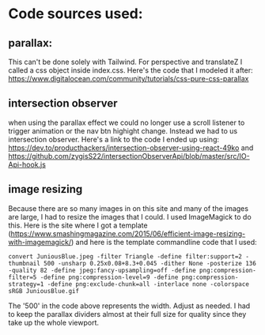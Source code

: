 # Code sources used:

## parallax:

This can't be done solely with Tailwind. For perspective and translateZ I called a css object inside index.css. Here's the code that I modeled it after: https://www.digitalocean.com/community/tutorials/css-pure-css-parallax

## intersection observer

when using the parallax effect we could no longer use a scroll listener to trigger animation or the nav btn highight change. Instead we had to us intersection observer. Here's a link to the code I ended up using: https://dev.to/producthackers/intersection-observer-using-react-49ko and https://github.com/zygisS22/intersectionObserverApi/blob/master/src/IO-Api-hook.js

## image resizing

Because there are so many images in on this site and many of the images are large, I had to resize the images that I could. I used ImageMagick to do this. Here is the site where I got a template (https://www.smashingmagazine.com/2015/06/efficient-image-resizing-with-imagemagick/) and here is the template commandline code that I used:

```
convert JuniousBlue.jpeg -filter Triangle -define filter:support=2 -thumbnail 500 -unsharp 0.25x0.08+8.3+0.045 -dither None -posterize 136 -quality 82 -define jpeg:fancy-upsampling=off -define png:compression-filter=5 -define png:compression-level=9 -define png:compression-strategy=1 -define png:exclude-chunk=all -interlace none -colorspace sRGB JuniousBlue.gif
```

The '500' in the code above represents the width. Adjust as needed. I had to keep the parallax dividers almost at their full size for quality since they take up the whole viewport.
